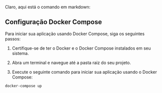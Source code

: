 Claro, aqui está o comando em markdown:

## Configuração Docker Compose

Para iniciar sua aplicação usando Docker Compose, siga os seguintes passos:

1. Certifique-se de ter o Docker e o Docker Compose instalados em seu sistema.

2. Abra um terminal e navegue até a pasta raiz do seu projeto.

3. Execute o seguinte comando para iniciar sua aplicação usando o Docker Compose:

```bash
docker-compose up
```